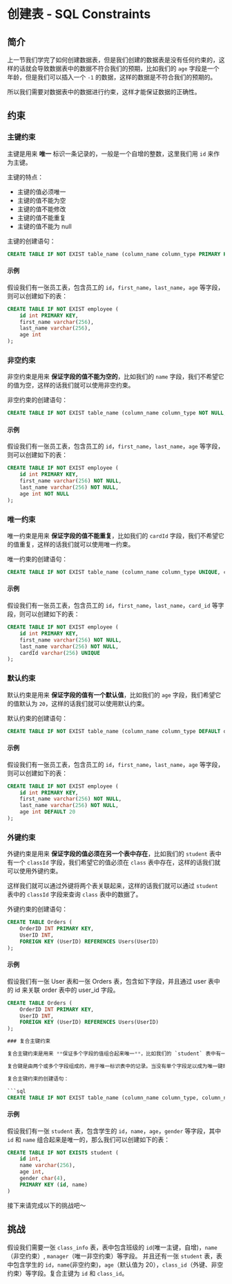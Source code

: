# 创建表 - SQL Constraints

## 简介

上一节我们学完了如何创建数据表，但是我们创建的数据表是没有任何约束的，这样的话就会导致数据表中的数据不符合我们的预期，比如我们的 `age` 字段是一个年龄，但是我们可以插入一个 `-1` 的数据，这样的数据是不符合我们的预期的。

所以我们需要对数据表中的数据进行约束，这样才能保证数据的正确性。

## 约束

### 主键约束

主键是用来 **唯一** 标识一条记录的，一般是一个自增的整数，这里我们用 `id` 来作为主键。

主键的特点：

- 主键的值必须唯一
- 主键的值不能为空
- 主键的值不能修改
- 主键的值不能重复
- 主键的值不能为 null

主键的创建语句：

```sql
CREATE TABLE IF NOT EXIST table_name (column_name column_type PRIMARY KEY, column_name1 column_type1, ...);
```

#### 示例

假设我们有一张员工表，包含员工的 `id`，`first_name`，`last_name`，`age` 等字段，则可以创建如下的表：

```sql
CREATE TABLE IF NOT EXIST employee (
    id int PRIMARY KEY,
    first_name varchar(256),
    last_name varchar(256),
    age int
);
```

### 非空约束

非空约束是用来 **保证字段的值不能为空的**，比如我们的 `name` 字段，我们不希望它的值为空，这样的话我们就可以使用非空约束。

非空约束的创建语句：

```sql
CREATE TABLE IF NOT EXIST table_name (column_name column_type NOT NULL, column_name1 column_type1, ...);
```

#### 示例

假设我们有一张员工表，包含员工的 `id`，`first_name`，`last_name`，`age` 等字段，则可以创建如下的表：

```sql
CREATE TABLE IF NOT EXIST employee (
    id int PRIMARY KEY,
    first_name varchar(256) NOT NULL,
    last_name varchar(256) NOT NULL,
    age int NOT NULL
);
```

### 唯一约束

唯一约束是用来 **保证字段的值不能重复**，比如我们的 `cardId` 字段，我们不希望它的值重复，这样的话我们就可以使用唯一约束。

唯一约束的创建语句：

```sql
CREATE TABLE IF NOT EXIST table_name (column_name column_type UNIQUE, column_name1 column_type1, ...);
```

#### 示例

假设我们有一张员工表，包含员工的 `id`，`first_name`，`last_name`，`card_id` 等字段，则可以创建如下的表：

```sql
CREATE TABLE IF NOT EXIST employee (
    id int PRIMARY KEY,
    first_name varchar(256) NOT NULL,
    last_name varchar(256) NOT NULL,
    cardId varchar(256) UNIQUE
);
```

### 默认约束

默认约束是用来 **保证字段的值有一个默认值**，比如我们的 `age` 字段，我们希望它的值默认为 `20`，这样的话我们就可以使用默认约束。

默认约束的创建语句：

```sql
CREATE TABLE IF NOT EXIST table_name (column_name column_type DEFAULT default_value, column_name1 column_type1, ...);
```

#### 示例

假设我们有一张员工表，包含员工的 `id`，`first_name`，`last_name`，`age` 等字段，则可以创建如下的表：

```sql
CREATE TABLE IF NOT EXIST employee (
    id int PRIMARY KEY,
    first_name varchar(256) NOT NULL,
    last_name varchar(256) NOT NULL,
    age int DEFAULT 20
);
```

### 外键约束

外键约束是用来 **保证字段的值必须在另一个表中存在**，比如我们的 `student` 表中有一个 `classId` 字段，我们希望它的值必须在 `class` 表中存在，这样的话我们就可以使用外键约束。

这样我们就可以通过外键将两个表关联起来，这样的话我们就可以通过 `student` 表中的 `classId` 字段来查询 `class` 表中的数据了。

外键约束的创建语句：

```sql
CREATE TABLE Orders (
    OrderID INT PRIMARY KEY,
    UserID INT,
    FOREIGN KEY (UserID) REFERENCES Users(UserID)
);
```

#### 示例

假设我们有一张 User 表和一张 Orders 表，包含如下字段，并且通过 user 表中的 id 来关联 order 表中的 user_id 字段。

````sql
CREATE TABLE Orders (
    OrderID INT PRIMARY KEY,
    UserID INT,
    FOREIGN KEY (UserID) REFERENCES Users(UserID)
);

### 复合主键约束

复合主键约束是用来 **保证多个字段的值组合起来唯一**，比如我们的 `student` 表中有一个 `classId` 字段，我们希望它的值必须在 `class` 表中存在，这样的话我们就可以使用外键约束。

复合键是由两个或多个字段组成的，用于唯一标识表中的记录。当没有单个字段足以成为唯一键时，通常使用复合键。

复合主键约束的创建语句：

```sql
CREATE TABLE IF NOT EXIST table_name (column_name column_type, column_name1 column_type1, ..., PRIMARY KEY (column_name, column_name1, ...));
````

#### 示例

假设我们有一张 `student` 表，包含学生的 `id`，`name`，`age`，`gender` 等字段，其中 `id` 和 `name` 组合起来是唯一的，那么我们可以创建如下的表：

```sql
CREATE TABLE IF NOT EXISTS student (
    id int,
    name varchar(256),
    age int,
    gender char(4),
    PRIMARY KEY (id, name)
)
```

接下来请完成以下的挑战吧～

## 挑战

假设我们需要一张 `class_info` 表，表中包含班级的 `id`(唯一主键，自增)，`name`（非空约束）, `manager`（唯一非空约束）等字段。
并且还有一张 `student` 表，表中包含学生的 `id`，`name`(非空约束)，`age`（默认值为 20），`class_id`（外键、非空约束）等字段。复合主键为 `id` 和 `class_id`。

